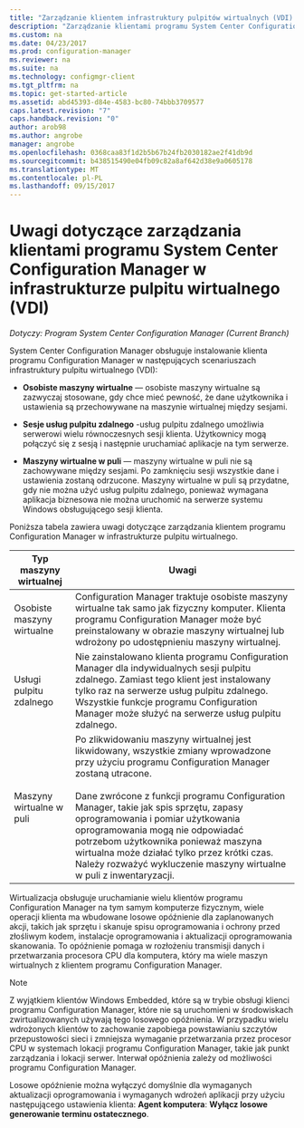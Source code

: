 ```yaml
---
title: "Zarządzanie klientem infrastruktury pulpitów wirtualnych (VDI) | Dokumentacja firmy Microsoft "
description: "Zarządzanie klientami programu System Center Configuration Manager w infrastrukturze pulpitu wirtualnego (VDI)."
ms.custom: na
ms.date: 04/23/2017
ms.prod: configuration-manager
ms.reviewer: na
ms.suite: na
ms.technology: configmgr-client
ms.tgt_pltfrm: na
ms.topic: get-started-article
ms.assetid: abd45393-d84e-4583-bc80-74bbb3709577
caps.latest.revision: "7"
caps.handback.revision: "0"
author: arob98
ms.author: angrobe
manager: angrobe
ms.openlocfilehash: 0368caa83f1d2b5b67b24fb2030182ae2f41db9d
ms.sourcegitcommit: b438515490e04fb09c82a8af642d38e9a0605178
ms.translationtype: MT
ms.contentlocale: pl-PL
ms.lasthandoff: 09/15/2017
---
```

# <a name="considerations-for-managing-system-center-configuration-manager-clients--in-a-virtual-desktop-infrastructure-vdi"></a>Uwagi dotyczące zarządzania klientami programu System Center Configuration Manager w infrastrukturze pulpitu wirtualnego (VDI)

*Dotyczy: Program System Center Configuration Manager (Current Branch)*

System Center Configuration Manager obsługuje instalowanie klienta programu Configuration Manager w następujących scenariuszach infrastruktury pulpitu wirtualnego (VDI):  

-   **Osobiste maszyny wirtualne** — osobiste maszyny wirtualne są zazwyczaj stosowane, gdy chce mieć pewność, że dane użytkownika i ustawienia są przechowywane na maszynie wirtualnej między sesjami.  

-   **Sesje usług pulpitu zdalnego** -usług pulpitu zdalnego umożliwia serwerowi wielu równoczesnych sesji klienta. Użytkownicy mogą połączyć się z sesją i następnie uruchamiać aplikacje na tym serwerze.  

-   **Maszyny wirtualne w puli** — maszyny wirtualne w puli nie są zachowywane między sesjami. Po zamknięciu sesji wszystkie dane i ustawienia zostaną odrzucone. Maszyny wirtualne w puli są przydatne, gdy nie można użyć usług pulpitu zdalnego, ponieważ wymagana aplikacja biznesowa nie można uruchomić na serwerze systemu Windows obsługującego sesji klienta.  

 Poniższa tabela zawiera uwagi dotyczące zarządzania klientem programu Configuration Manager w infrastrukturze pulpitu wirtualnego.  

|Typ maszyny wirtualnej|Uwagi|  
|--------------------------|--------------------|  
|Osobiste maszyny wirtualne|Configuration Manager traktuje osobiste maszyny wirtualne tak samo jak fizyczny komputer. Klienta programu Configuration Manager może być preinstalowany w obrazie maszyny wirtualnej lub wdrożony po udostępnieniu maszyny wirtualnej.|  
|Usługi pulpitu zdalnego|Nie zainstalowano klienta programu Configuration Manager dla indywidualnych sesji pulpitu zdalnego. Zamiast tego klient jest instalowany tylko raz na serwerze usług pulpitu zdalnego. Wszystkie funkcje programu Configuration Manager może służyć na serwerze usług pulpitu zdalnego.|  
|Maszyny wirtualne w puli|Po zlikwidowaniu maszyny wirtualnej jest likwidowany, wszystkie zmiany wprowadzone przy użyciu programu Configuration Manager zostaną utracone.<br /><br /> Dane zwrócone z funkcji programu Configuration Manager, takie jak spis sprzętu, zapasy oprogramowania i pomiar użytkowania oprogramowania mogą nie odpowiadać potrzebom użytkownika ponieważ maszyna wirtualna może działać tylko przez krótki czas. Należy rozważyć wykluczenie maszyny wirtualne w puli z inwentaryzacji.|  

 Wirtualizacja obsługuje uruchamianie wielu klientów programu Configuration Manager na tym samym komputerze fizycznym, wiele operacji klienta ma wbudowane losowe opóźnienie dla zaplanowanych akcji, takich jak sprzętu i skanuje spisu oprogramowania i ochrony przed złośliwym kodem, instalacje oprogramowania i aktualizacji oprogramowania skanowania. To opóźnienie pomaga w rozłożeniu transmisji danych i przetwarzania procesora CPU dla komputera, który ma wiele maszyn wirtualnych z klientem programu Configuration Manager.  

> [!NOTE]  
>  Z wyjątkiem klientów Windows Embedded, które są w trybie obsługi klienci programu Configuration Manager, które nie są uruchomieni w środowiskach zwirtualizowanych używają tego losowego opóźnienia. W przypadku wielu wdrożonych klientów to zachowanie zapobiega powstawianiu szczytów przepustowości sieci i zmniejsza wymaganie przetwarzania przez procesor CPU w systemach lokacji programu Configuration Manager, takie jak punkt zarządzania i lokacji serwer. Interwał opóźnienia zależy od możliwości programu Configuration Manager.  
>   
>  Losowe opóźnienie można wyłączyć domyślnie dla wymaganych aktualizacji oprogramowania i wymaganych wdrożeń aplikacji przy użyciu następującego ustawienia klienta: **Agent komputera**: **Wyłącz losowe generowanie terminu ostatecznego**.
